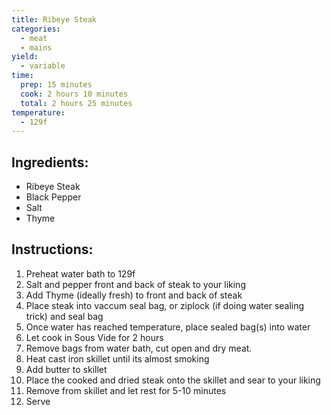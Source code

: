 ```yaml
---
title: Ribeye Steak
categories:
  - meat
  - mains
yield:
  - variable
time:  
  prep: 15 minutes
  cook: 2 hours 10 minutes
  total: 2 hours 25 minutes
temperature:
  - 129f
---
```


## Ingredients:
* Ribeye Steak
* Black Pepper
* Salt
* Thyme

## Instructions:
1. Preheat water bath to 129f
2. Salt and pepper front and back of steak to your liking
3. Add Thyme (ideally fresh) to front and back of steak
4. Place steak into vaccum seal bag, or ziplock (if doing water sealing trick) and seal bag
5. Once water has reached temperature, place sealed bag(s) into water
6. Let cook in Sous Vide for 2 hours
7. Remove bags from water bath, cut open and dry meat.
8. Heat cast iron skillet until its almost smoking
9. Add butter to skillet
10. Place the cooked and dried steak onto the skillet and sear to your liking
11. Remove from skillet and let rest for 5-10 minutes
12. Serve
